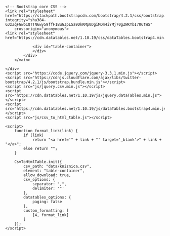 
<html lang="en">

<head>
    <meta charset="utf-8">
    <meta content="width=device-width, initial-scale=1, shrink-to-fit=no" name="viewport">
    <meta http-equiv="X-UA-Compatible" content="IE=edge">
    <title>CSV to HTML Table</title>
    <meta name="author" content="Derek Eder">
    <meta content="Display any CSV file as a searchable, filterable, pretty HTML table">

    <!-- Bootstrap core CSS -->
    <link rel="stylesheet" href="https://stackpath.bootstrapcdn.com/bootstrap/4.2.1/css/bootstrap.min.css" integrity="sha384-GJzZqFGwb1QTTN6wy59ffF1BuGJpLSa9DkKMp0DgiMDm4iYMj70gZWKYbI706tWS"
        crossorigin="anonymous">
    <link rel="stylesheet" href="https://cdn.datatables.net/1.10.19/css/dataTables.bootstrap4.min.css">
</head>

<body>
    <div class="container-fluid">
        <main class="row">
            <div class="col">
                

                <div id="table-container">
                </div>
            </div>
        </main>
       
    </div>
    <script src="https://code.jquery.com/jquery-3.3.1.min.js"></script>
    <script src="https://cdnjs.cloudflare.com/ajax/libs/twitter-bootstrap/4.2.1/js/bootstrap.bundle.min.js"></script>
    <script src="js/jquery.csv.min.js"></script>
    <script src="https://cdn.datatables.net/1.10.19/js/jquery.dataTables.min.js"></script>
    <script src="https://cdn.datatables.net/1.10.19/js/dataTables.bootstrap4.min.js"></script>
    <script src="js/csv_to_html_table.js"></script>

    <script>
        function format_link(link) {
            if (link)
                return "<a href='" + link + "' target='_blank'>" + link + "</a>";
            else return "";
        }

        CsvToHtmlTable.init({
            csv_path: "data/kniznica.csv",
            element: "table-container",
            allow_download: true,
            csv_options: {
                separator: ",",
                delimiter: '"'
            },
            datatables_options: {
                paging: false
            },
            custom_formatting: [
                [4, format_link]
            ]
        });
    </script>
</body>

</html>
